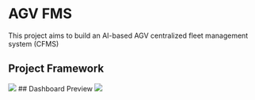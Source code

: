 # AGV FMS

This project aims to build an AI-based AGV centralized fleet management system (CFMS)

## Project Framework
<img src="https://bitbucket.org/flairhk/agv-fms/raw/d9a32dcb09c2cd8e1fda4ec763309b85d62aef87/frontend/public/framework.png">
## Dashboard Preview
<img src="https://bitbucket.org/flairhk/agv-fms/raw/9cb063b54fd712501429edbfce3568073965e815/frontend/public/dashboard.png">